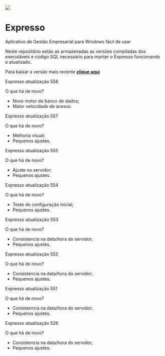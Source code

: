 [![](https://www.decisao.net/assets/img/logonly_black.png) ](https://www.decisao.net/)
# Expresso
Aplicativo de Gestão Empresarial para Windows fácil de usar

Neste repositório estão as armazenadas as versões compiladas dos executáveis e código SQL necessário para manter o Expresso funcionando e atualizado.

Para baixar a versão mais recente [**clique aqui**](https://github.com/decisao/expresso/releases/latest/)

Expresso atualização 558
 
O que há de novo?
 
- Novo motor de banco de dados; 
- Maior velocidade de acesso.
 
 
Expresso atualização 557
 
O que há de novo?
 
- Melhoria visual; 
- Pequenos ajustes.
 
 
Expresso atualização 555
 
O que há de novo?
 
- Ajuste no servidor; 
- Pequenos ajustes.
 
 
Expresso atualização 554
 
O que há de novo?
 
- Teste de configuração inicial; 
- Pequenos ajustes.
 
 
Expresso atualização 553
 
O que há de novo?
 
- Consistencia na data/hora do servidor; 
- Pequenos ajustes.
 
 
Expresso atualização 552
 
O que há de novo?
 
- Consistencia na data/hora do servidor; 
- Pequenos ajustes.
 
 
Expresso atualização 551
 
O que há de novo?
 
- Consistencia na data/hora do servidor; 
- Pequenos ajustes.
 
 
Expresso atualização 526
 
O que há de novo?
 
- Consistencia na data/hora do servidor; 
- Pequenos ajustes.
 
